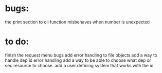 # bugs:
the print section to cli function misbehaves when number is unexpected
# to do:   
finish the request menu
bugs
add error handling to file objects
add a way to handle dep id error handling
add a way to be able to choose what dep or sec resource to choose.
add a user defining system that works with the id


